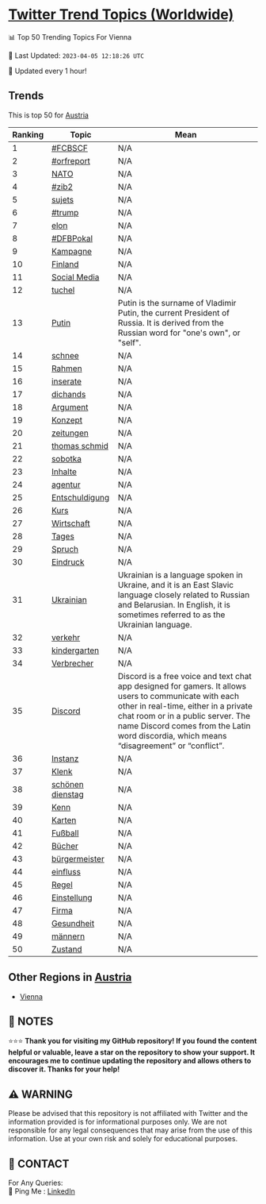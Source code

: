 [Twitter Trend Topics (Worldwide)](https://github.com/ErcinDedeoglu/Twitter-Trend-Topics)
==========


📊 Top 50 Trending Topics For Vienna

📆 Last Updated: `2023-04-05 12:18:26 UTC`

🔧 Updated every 1 hour!


## Trends

This is top 50 for [Austria](</Austria>)

| Ranking | Topic | Mean |
| ------- | ------------ | ------------ |
| 1 | [#FCBSCF](http://twitter.com/search?q=%23FCBSCF) | N/A |
| 2 | [#orfreport](http://twitter.com/search?q=%23orfreport) | N/A |
| 3 | [NATO](http://twitter.com/search?q=NATO) | N/A |
| 4 | [#zib2](http://twitter.com/search?q=%23zib2) | N/A |
| 5 | [sujets](http://twitter.com/search?q=sujets) | N/A |
| 6 | [#trump](http://twitter.com/search?q=%23trump) | N/A |
| 7 | [elon](http://twitter.com/search?q=elon) | N/A |
| 8 | [#DFBPokal](http://twitter.com/search?q=%23DFBPokal) | N/A |
| 9 | [Kampagne](http://twitter.com/search?q=Kampagne) | N/A |
| 10 | [Finland](http://twitter.com/search?q=Finland) | N/A |
| 11 | [Social Media](http://twitter.com/search?q=Social+Media) | N/A |
| 12 | [tuchel](http://twitter.com/search?q=tuchel) | N/A |
| 13 | [Putin](http://twitter.com/search?q=Putin) | Putin is the surname of Vladimir Putin, the current President of Russia. It is derived from the Russian word for "one's own", or "self". |
| 14 | [schnee](http://twitter.com/search?q=schnee) | N/A |
| 15 | [Rahmen](http://twitter.com/search?q=Rahmen) | N/A |
| 16 | [inserate](http://twitter.com/search?q=inserate) | N/A |
| 17 | [dichands](http://twitter.com/search?q=dichands) | N/A |
| 18 | [Argument](http://twitter.com/search?q=Argument) | N/A |
| 19 | [Konzept](http://twitter.com/search?q=Konzept) | N/A |
| 20 | [zeitungen](http://twitter.com/search?q=zeitungen) | N/A |
| 21 | [thomas schmid](http://twitter.com/search?q=thomas+schmid) | N/A |
| 22 | [sobotka](http://twitter.com/search?q=sobotka) | N/A |
| 23 | [Inhalte](http://twitter.com/search?q=Inhalte) | N/A |
| 24 | [agentur](http://twitter.com/search?q=agentur) | N/A |
| 25 | [Entschuldigung](http://twitter.com/search?q=Entschuldigung) | N/A |
| 26 | [Kurs](http://twitter.com/search?q=Kurs) | N/A |
| 27 | [Wirtschaft](http://twitter.com/search?q=Wirtschaft) | N/A |
| 28 | [Tages](http://twitter.com/search?q=Tages) | N/A |
| 29 | [Spruch](http://twitter.com/search?q=Spruch) | N/A |
| 30 | [Eindruck](http://twitter.com/search?q=Eindruck) | N/A |
| 31 | [Ukrainian](http://twitter.com/search?q=Ukrainian) | Ukrainian is a language spoken in Ukraine, and it is an East Slavic language closely related to Russian and Belarusian. In English, it is sometimes referred to as the Ukrainian language. |
| 32 | [verkehr](http://twitter.com/search?q=verkehr) | N/A |
| 33 | [kindergarten](http://twitter.com/search?q=kindergarten) | N/A |
| 34 | [Verbrecher](http://twitter.com/search?q=Verbrecher) | N/A |
| 35 | [Discord](http://twitter.com/search?q=Discord) | Discord is a free voice and text chat app designed for gamers. It allows users to communicate with each other in real-time, either in a private chat room or in a public server. The name Discord comes from the Latin word discordia, which means “disagreement” or “conflict”. |
| 36 | [Instanz](http://twitter.com/search?q=Instanz) | N/A |
| 37 | [Klenk](http://twitter.com/search?q=Klenk) | N/A |
| 38 | [schönen dienstag](http://twitter.com/search?q=sch%c3%b6nen+dienstag) | N/A |
| 39 | [Kenn](http://twitter.com/search?q=Kenn) | N/A |
| 40 | [Karten](http://twitter.com/search?q=Karten) | N/A |
| 41 | [Fußball](http://twitter.com/search?q=Fu%c3%9fball) | N/A |
| 42 | [Bücher](http://twitter.com/search?q=B%c3%bccher) | N/A |
| 43 | [bürgermeister](http://twitter.com/search?q=b%c3%bcrgermeister) | N/A |
| 44 | [einfluss](http://twitter.com/search?q=einfluss) | N/A |
| 45 | [Regel](http://twitter.com/search?q=Regel) | N/A |
| 46 | [Einstellung](http://twitter.com/search?q=Einstellung) | N/A |
| 47 | [Firma](http://twitter.com/search?q=Firma) | N/A |
| 48 | [Gesundheit](http://twitter.com/search?q=Gesundheit) | N/A |
| 49 | [männern](http://twitter.com/search?q=m%c3%a4nnern) | N/A |
| 50 | [Zustand](http://twitter.com/search?q=Zustand) | N/A |



## Other Regions in [Austria](</Austria>)

* [Vienna](</Austria/Vienna.md>)



## 📝 NOTES

⭐⭐⭐ **Thank you for visiting my GitHub repository! If you found the content helpful or valuable, leave a star on the repository to show your support. It encourages me to continue updating the repository and allows others to discover it. Thanks for your help!**


## ⚠️ WARNING

Please be advised that this repository is not affiliated with Twitter and the information provided is for informational purposes only. We are not responsible for any legal consequences that may arise from the use of this information. Use at your own risk and solely for educational purposes.


## 📨 CONTACT

 For Any Queries:  
            🏓 Ping Me : [LinkedIn](https://www.linkedin.com/in/ercindedeoglu/)
